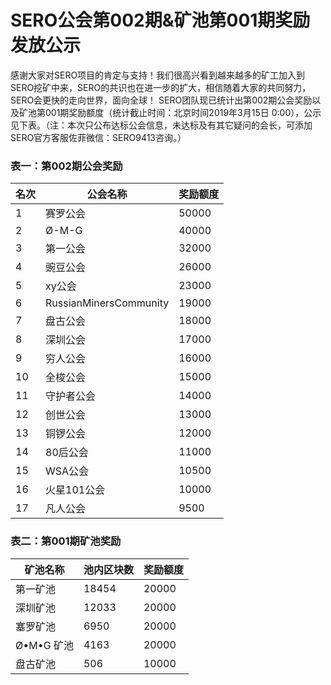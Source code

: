 # SERO公会第002期&矿池第001期奖励发放公示

感谢大家对SERO项目的肯定与支持！我们很高兴看到越来越多的矿工加入到SERO挖矿中来，SERO的共识也在进一步的扩大，相信随着大家的共同努力，SERO会更快的走向世界，面向全球！
SERO团队现已统计出第002期公会奖励以及矿池第001期奖励额度（统计截止时间：北京时间2019年3月15日 0:00），公示见下表。（注：本次只公布达标公会信息，未达标及有其它疑问的会长，可添加SERO官方客服佐菲微信：SERO9413咨询。）


### 表一：第002期公会奖励

|名次|公会名称|奖励额度|
|--|--|--|
|1|赛罗公会|50000|
|2|Ø-M-G|40000|
|3|第一公会|32000|
|4|豌豆公会|26000|
|5|xy公会|23000|
|6|RussianMinersCommunity|19000|
|7|盘古公会|18000|
|8|深圳公会|17000|
|9|穷人公会|16000|
|10|全梭公会|15000|
|11|守护者公会|14000|
|12|创世公会|13000|
|13|铜锣公会|12000|
|14|80后公会|11000|
|15|WSA公会|10500|
|16|火星101公会|10000|
|17|凡人公会|9500|


### 表二：第001期矿池奖励

|矿池名称|池内区块数|奖励额度|
|--|--|--|
|第一矿池|18454|20000|
|深圳矿池|12033|20000|
|塞罗矿池|6950|20000|
|Ø•M•G 矿池|4163|20000|
|盘古矿池|506|10000|
